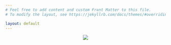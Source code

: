 ```yaml
---
# Feel free to add content and custom Front Matter to this file.
# To modify the layout, see https://jekyllrb.com/docs/themes/#overriding-theme-defaults

layout: default
---
```


<div>
<p style="text-align: center">
<img src="{{site.baseurl}}/assets/home/wip.png">
</p>
</div>

